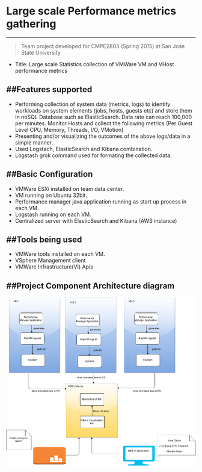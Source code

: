 # Large scale Performance metrics gathering
--------------

> Team project developed for CMPE2803 (Spring 2015)
> at San Jose State University
 - Title: Large scale Statistics collection of VMWare VM and VHost performance metrics
 
##Features supported
--------------
 - Performing collection of system data (metrics, logs) to identify workloads on system elements (jobs,
hosts, guests etc) and store them in noSQL Database such as ElasticSearch. Data rate can reach 100,000 per minutes.
Monitor Hosts and collect the following metrics (Per Guest Level CPU, Memory, Threads, I/O, VMotion)
 - Presenting and/or visualizing the outcomes of the above logs/data in a simple manner.
 - Used Logstach, ElasticSearch and Kibana combination.
 - Logstash grok command used for formating the collected data.
 
##Basic Configuration
--------------
* VMWare ESXi installed on team data center.
* VM running on Ubuntu 32bit.
* Performance manager java application running as start up process in each VM.
* Logstash running on each VM.
* Centralized server with ElasticSearch and Kibana (AWS instance)

##Tools being used
--------------
* VMWare tools installed on each VM.
* VSphere Management client
* VMWare Infrastructure(VI) Apis

##Project Component Architecture diagram
----------------------------------------
![Design](/screenshot/Design.png?raw=true)
